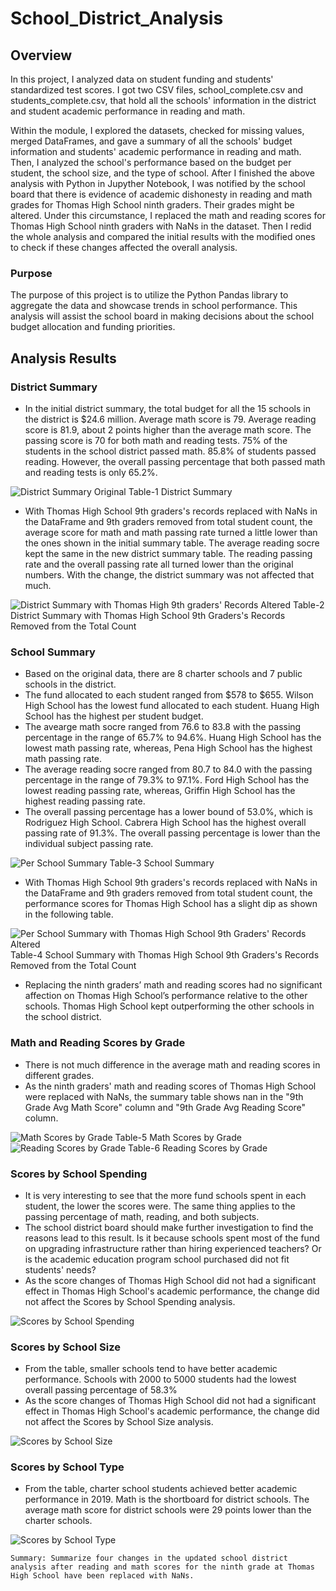 # School_District_Analysis

## Overview
In this project, I analyzed data on student funding and students' standardized test scores. I got two CSV files, school_complete.csv and students_complete.csv, that hold all the schools' information in the district and student academic performance in reading and math. 

Within the module, I explored the datasets, checked for missing values, merged DataFrames,  and gave a summary of all the schools' budget information and students' academic performance in reading and math. Then, I analyzed the school's performance based on the budget per student, the school size, and the type of school. After I finished the above analysis with Python in Jupyther Notebook, I was notified by the school board that there is evidence of academic dishonesty in reading and math grades for Thomas High School ninth graders. Their grades might be altered. Under this circumstance, I replaced the math and reading scores for Thomas High School ninth graders with NaNs in the dataset. Then I redid the whole analysis and compared the initial results with the modified ones to check if these changes affected the overall analysis.  

### Purpose
The purpose of this project is to utilize the Python Pandas library to aggregate the data and showcase trends in school performance. This analysis will assist the school board in making decisions about the school budget allocation and funding priorities.
    
## Analysis Results   
### District Summary
- In the initial district summary, the total budget for all the 15 schools in the district is $24.6 million. Average math score is 79. Average reading score is 81.9, about 2 points higher than the average math score. The passing score is 70 for both math and reading tests. 75% of the students in the school district passed math. 85.8% of students passed reading. However, the overall passing percentage that both passed math and reading tests is only 65.2%. 

![District Summary Original](https://github.com/Wuyang080510/School_District_Analysis/blob/main/School%20District%20Analysis%20Images/District%20Summary%20Original.png)
Table-1 District Summary

- With Thomas High School 9th graders's records replaced with NaNs in the DataFrame and 9th graders removed from total student count, the average score for math and math passing rate turned a little lower than the ones shown in the initial summary table. The average reading socre kept the same in the new district summary table. The reading passing rate and the overall passing rate all turned lower than the original numbers. With the change, the district summary was not affected that much. 
 

![District Summary with Thomas High 9th graders' Records Altered](https://github.com/Wuyang080510/School_District_Analysis/blob/main/School%20District%20Analysis%20Images/District%20Summary%20(with%20THS%209th%20grade%20student%20removed).png)
Table-2 District Summary with Thomas High School 9th Graders's Records Removed from the Total Count

### School Summary
- Based on the original data, there are 8 charter schools and 7 public schools in the district.
- The fund allocated to each student ranged from $578 to $655. Wilson High School has the lowest fund allocated to each student. Huang High School has the highest per student budget. 
- The avearge math socre ranged from 76.6 to 83.8 with the passing percentage in the range of 65.7% to 94.6%. Huang High School has the lowest math passing rate, whereas, Pena High School has the highest math passing rate. 
- The average reading socre ranged from 80.7 to 84.0 with the passing percentage in the range of 79.3% to 97.1%. Ford High School has the lowest reading passing rate, whereas, Griffin High School has the highest reading passing rate. 
- The overall passing percentage has a lower bound of 53.0%, which is Rodriguez High School. Cabrera High School has the highest overall passing rate of 91.3%. The overall passing percentage is lower than the individual subject passing rate. 

![Per School Summary](https://github.com/Wuyang080510/School_District_Analysis/blob/main/School%20District%20Analysis%20Images/original%20per%20school%20summary.png)
Table-3 School Summary

- With Thomas High School 9th graders's records replaced with NaNs in the DataFrame and 9th graders removed from total student count,
the performance scores for Thomas High School has a slight dip as shown in the following table.

![Per School Summary with Thomas High School 9th Graders' Records Altered](https://github.com/Wuyang080510/School_District_Analysis/blob/main/School%20District%20Analysis%20Images/per%20school%20summary%20with%20scores%20and%20passing%20percentage%20of%20THS%20replaced.png)
Table-4 School Summary with Thomas High School 9th Graders's Records Removed from the Total Count

- Replacing the ninth graders’ math and reading scores had no significant affection on Thomas High School’s performance relative to the other schools. Thomas High School kept outperforming the other schools in the school district. 

### Math and Reading Scores by Grade
- There is not much difference in the average math and reading scores in different grades. 
- As the ninth graders' math and reading scores of Thomas High School were replaced with NaNs, the summary table shows nan in the "9th Grade Avg Math Score" column and "9th Grade Avg Reading Score" column.

![Math Scores by Grade](https://github.com/Wuyang080510/School_District_Analysis/blob/main/School%20District%20Analysis%20Images/per%20school%20math%20score%20by%20grades.png)
Table-5 Math Scores by Grade
![Reading Scores by Grade](https://github.com/Wuyang080510/School_District_Analysis/blob/main/School%20District%20Analysis%20Images/per%20school%20reading%20score%20by%20grades.png)
Table-6 Reading Scores by Grade

### Scores by School Spending
- It is very interesting to see that the more fund schools spent in each student, the lower the scores were. The same thing applies to the passing percentage of math, reading, and both subjects. 
- The school district board should make further investigation to find the reasons lead to this result. Is it because schools spent most of the fund on upgrading infrastructure rather than hiring experienced teachers? Or is the academic education program school purchased did not fit students' needs?
- As the score changes of Thomas High School did not had a significant effect in Thomas High School's academic performance, the change did not affect the Scores by School Spending analysis.

![Scores by School Spending](https://github.com/Wuyang080510/School_District_Analysis/blob/main/School%20District%20Analysis%20Images/scores%20by%20school%20spending.png)

### Scores by School Size
- From the table, smaller schools tend to have better academic performance. Schools with 2000 to 5000 students had the lowest overall passing percentage of 58.3%
- As the score changes of Thomas High School did not had a significant effect in Thomas High School's academic performance, the change did not affect the Scores by School Size analysis.

![Scores by School Size](https://github.com/Wuyang080510/School_District_Analysis/blob/main/School%20District%20Analysis%20Images/scores%20by%20school%20size.png)

### Scores by School Type
- From the table, charter school students achieved better academic performance in 2019. Math is the shortboard for district schools. The average math score for district schools were 29 points lower than the charter schools. 

![Scores by School Type](https://github.com/Wuyang080510/School_District_Analysis/blob/main/School%20District%20Analysis%20Images/scores%20by%20school%20type.png)
        
    

    Summary: Summarize four changes in the updated school district analysis after reading and math scores for the ninth grade at Thomas High School have been replaced with NaNs.




     
    
    
     
